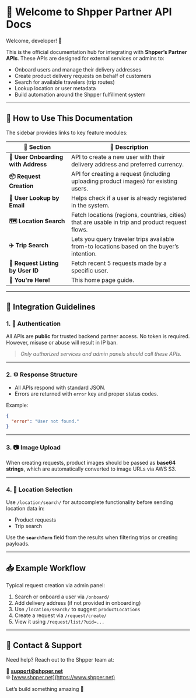 # 📘 Welcome to Shpper Partner API Docs

Welcome, developer! 👋

This is the official documentation hub for integrating with **Shpper’s Partner APIs**. These APIs are designed for external services or admins to:

- Onboard users and manage their delivery addresses
- Create product delivery requests on behalf of customers
- Search for available travelers (trip routes)
- Lookup location or user metadata
- Build automation around the Shpper fulfillment system

---

## 📌 How to Use This Documentation

The sidebar provides links to key feature modules:

| 📁 Section                            | 🧭 Description |
|--------------------------------------|----------------|
| **👤 User Onboarding with Address**  | API to create a new user with their delivery address and preferred currency. |
| **📦 Request Creation**              | API for creating a request (including uploading product images) for existing users. |
| **📮 User Lookup by Email**          | Helps check if a user is already registered in the system. |
| **🗺️ Location Search**              | Fetch locations (regions, countries, cities) that are usable in trip and product request flows. |
| **✈️ Trip Search**                   | Lets you query traveler trips available from-to locations based on the buyer’s intention. |
| **🧾 Request Listing by User ID**    | Fetch recent 5 requests made by a specific user. |
| **📘 You're Here!**                  | This home page guide. |

---

## 🔧 Integration Guidelines

### 1. 🔐 Authentication

All APIs are **public** for trusted backend partner access. No token is required. However, misuse or abuse will result in IP ban.

> *Only authorized services and admin panels should call these APIs.*

---

### 2. ⚙️ Response Structure

- All APIs respond with standard JSON.
- Errors are returned with `error` key and proper status codes.

Example:

```json
{
  "error": "User not found."
}
```

---

### 3. 📷 Image Upload

When creating requests, product images should be passed as **base64 strings**, which are automatically converted to image URLs via AWS S3.

---

### 4. 🧭 Location Selection

Use `/location/search/` for autocomplete functionality before sending location data in:
- Product requests
- Trip search

Use the **`searchTerm`** field from the results when filtering trips or creating payloads.

---

## 📥 Example Workflow

Typical request creation via admin panel:

1. Search or onboard a user via `/onboard/`
2. Add delivery address (if not provided in onboarding)
3. Use `/location/search/` to suggest `productLocations`
4. Create a request via `/request/create/`
5. View it using `/request/list/?uid=...`

---

## 🤝 Contact & Support

Need help? Reach out to the Shpper team at:

📧 **support@shpper.net**  
🌐 [www.shpper.net](https://www.shpper.net)

Let’s build something amazing 🚀
